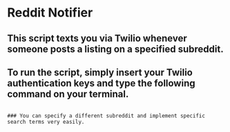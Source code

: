 # Reddit Notifier 

## This script texts you via Twilio whenever someone posts a listing on a specified subreddit. 

## To run the script, simply insert your Twilio authentication keys and type the following command on your terminal. 
``` clockwork reddit_notifier.rb

### You can specify a different subreddit and implement specific search terms very easily. 